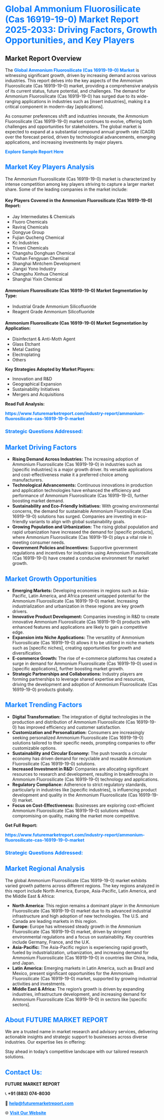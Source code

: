 <h1 style="color: #007BFF;">Global Ammonium Fluorosilicate (Cas 16919-19-0) Market Report 2025-2033: Driving Factors, Growth Opportunities, and Key Players</h1>

<section id="overview">
<h2>Market Report Overview</h2>
<p>The <a href="https://www.futuremarketreport.com/industry-report/ammonium-fluorosilicate-cas-16919-19-0-market" style="color: #007BFF; text-decoration: none;"><strong>Global Ammonium Fluorosilicate (Cas 16919-19-0) Market</strong></a> is witnessing significant growth, driven by increasing demand across various industries. This report delves into the key aspects of the Ammonium Fluorosilicate (Cas 16919-19-0) market, providing a comprehensive analysis of its current status, future potential, and challenges. The demand for Ammonium Fluorosilicate (Cas 16919-19-0) has surged due to its wide-ranging applications in industries such as [insert industries], making it a critical component in modern-day [applications].</p>
<p>As consumer preferences shift and industries innovate, the Ammonium Fluorosilicate (Cas 16919-19-0) market continues to evolve, offering both challenges and opportunities for stakeholders. The global market is expected to expand at a substantial compound annual growth rate (CAGR) over the forecast period, driven by technological advancements, emerging applications, and increasing investments by major players.</p>
</section>

<section id="overview">
<p><a href="https://www.futuremarketreport.com/request-sample/reportId=29833" style="color: #007BFF; text-decoration: none;"><strong>Explore Sample Report Here</strong></a></p>
</section>

<section id="key-players">
<h2 style="color: #007BFF;">Market Key Players Analysis</h2>
<p>The Ammonium Fluorosilicate (Cas 16919-19-0) market is characterized by intense competition among key players striving to capture a larger market share. Some of the leading companies in the market include:</p>
<h4>Key Players Covered in the Ammonium Fluorosilicate (Cas 16919-19-0) Report:</h4>
<ul><li>Jay Intermediates &amp; Chemicals</li><li>Fluoro Chemicals</li><li>Raviraj Chemicals</li><li>Dongyue Group</li><li>Fujian Qucheng Chemical</li><li>Kc Industries</li><li>Triveni Chemicals</li><li>Changshu Donghuan Chemical</li><li>Yushan Fengyuan Chemical</li><li>Shanghai Mintchem Development</li><li>Jiangxi Yono Industry</li><li>Changshu Xinhua Chemical</li><li>Shanghai Yixin Chemical</li></ul>
<h4>Ammonium Fluorosilicate (Cas 16919-19-0) Market Segmentation by Type:</h4>
<ul><li>Industrial Grade Ammonium Silicofluoride</li><li>Reagent Grade Ammonium Silicofluoride</li></ul>

<h4>Ammonium Fluorosilicate (Cas 16919-19-0) Market Segmentation by Application:</h4>
<ul><li>Disinfectant &amp; Anti-Moth Agent</li><li>Glass Etchant</li><li>Metal Casting</li><li>Electroplating</li><li>Others</li></ul>
<p><strong>Key Strategies Adopted by Market Players:</strong></p>
<ul>
<li>Innovation and R&D</li>
<li>Geographical Expansion</li>
<li>Sustainability Initiatives</li>
<li>Mergers and Acquisitions</li>
</ul>
</section>

<section>
<p><strong>Read Full Analysis: </strong></p><a href="https://www.futuremarketreport.com/industry-report/ammonium-fluorosilicate-cas-16919-19-0-market" style="color: #007BFF; text-decoration: none;"><strong>https://www.futuremarketreport.com/industry-report/ammonium-fluorosilicate-cas-16919-19-0-market</strong></a>
<h3 style="color: #007BFF;">Strategic Questions Addressed:</h3>
</section>

<section id="driving-factors">
<h2 style="color: #007BFF;">Market Driving Factors</h2>
<ul>
<li><strong>Rising Demand Across Industries:</strong> The increasing adoption of Ammonium Fluorosilicate (Cas 16919-19-0) in industries such as [specific industries] is a major growth driver. Its versatile applications and cost-effectiveness make it a preferred choice among manufacturers.</li>
<li><strong>Technological Advancements:</strong> Continuous innovations in production and application technologies have enhanced the efficiency and performance of Ammonium Fluorosilicate (Cas 16919-19-0), further boosting market demand.</li>
<li><strong>Sustainability and Eco-Friendly Initiatives:</strong> With growing environmental concerns, the demand for sustainable Ammonium Fluorosilicate (Cas 16919-19-0) solutions has surged. Companies are investing in eco-friendly variants to align with global sustainability goals.</li>
<li><strong>Growing Population and Urbanization:</strong> The rising global population and rapid urbanization have increased the demand for [specific products], where Ammonium Fluorosilicate (Cas 16919-19-0) plays a vital role in meeting consumer needs.</li>
<li><strong>Government Policies and Incentives:</strong> Supportive government regulations and incentives for industries using Ammonium Fluorosilicate (Cas 16919-19-0) have created a conducive environment for market growth.</li>
</ul>
</section>

<section id="growth-opportunities">
<h2 style="color: #007BFF;">Market Growth Opportunities</h2>
<ul>
<li><strong>Emerging Markets:</strong> Developing economies in regions such as Asia-Pacific, Latin America, and Africa present untapped potential for the Ammonium Fluorosilicate (Cas 16919-19-0) market. Increasing industrialization and urbanization in these regions are key growth drivers.</li>
<li><strong>Innovative Product Development:</strong> Companies investing in R&D to create innovative Ammonium Fluorosilicate (Cas 16919-19-0) products with enhanced features and applications are likely to gain a competitive edge.</li>
<li><strong>Expansion into Niche Applications:</strong> The versatility of Ammonium Fluorosilicate (Cas 16919-19-0) allows it to be utilized in niche markets such as [specific niches], creating opportunities for growth and diversification.</li>
<li><strong>E-commerce Growth:</strong> The rise of e-commerce platforms has created a surge in demand for Ammonium Fluorosilicate (Cas 16919-19-0) used in [specific applications], further boosting market growth.</li>
<li><strong>Strategic Partnerships and Collaborations:</strong> Industry players are forming partnerships to leverage shared expertise and resources, driving the development and adoption of Ammonium Fluorosilicate (Cas 16919-19-0) products globally.</li>
</ul>
</section>

<section id="trending-factors">
<h2 style="color: #007BFF;">Market Trending Factors</h2>
<ul>
<li><strong>Digital Transformation:</strong> The integration of digital technologies in the production and distribution of Ammonium Fluorosilicate (Cas 16919-19-0) has improved efficiency and customer satisfaction.</li>
<li><strong>Customization and Personalization:</strong> Consumers are increasingly seeking personalized Ammonium Fluorosilicate (Cas 16919-19-0) solutions tailored to their specific needs, prompting companies to offer customizable options.</li>
<li><strong>Sustainability and Circular Economy:</strong> The push towards a circular economy has driven demand for recyclable and reusable Ammonium Fluorosilicate (Cas 16919-19-0) solutions.</li>
<li><strong>Increased Investment in R&D:</strong> Companies are allocating significant resources to research and development, resulting in breakthroughs in Ammonium Fluorosilicate (Cas 16919-19-0) technology and applications.</li>
<li><strong>Regulatory Compliance:</strong> Adherence to strict regulatory standards, particularly in industries like [specific industries], is influencing product development and quality in the Ammonium Fluorosilicate (Cas 16919-19-0) market.</li>
<li><strong>Focus on Cost-Effectiveness:</strong> Businesses are exploring cost-efficient Ammonium Fluorosilicate (Cas 16919-19-0) solutions without compromising on quality, making the market more competitive.</li>
</ul>
</section>

<section>
<p><strong>Get Full Report: </strong></p><a href="https://www.futuremarketreport.com/industry-report/ammonium-fluorosilicate-cas-16919-19-0-market" style="color: #007BFF; text-decoration: none;"><strong>https://www.futuremarketreport.com/industry-report/ammonium-fluorosilicate-cas-16919-19-0-market</strong></a>
<h3 style="color: #007BFF;">Strategic Questions Addressed:</h3>
</section>


<section id="regional-analysis">
<h2 style="color: #007BFF;">Market Regional Analysis</h2>
<p>The global Ammonium Fluorosilicate (Cas 16919-19-0) market exhibits varied growth patterns across different regions. The key regions analyzed in this report include North America, Europe, Asia-Pacific, Latin America, and the Middle East & Africa:</p>
<ul>
<li><strong>North America:</strong> This region remains a dominant player in the Ammonium Fluorosilicate (Cas 16919-19-0) market due to its advanced industrial infrastructure and high adoption of new technologies. The U.S. and Canada are leading markets in this region.</li>
<li><strong>Europe:</strong> Europe has witnessed steady growth in the Ammonium Fluorosilicate (Cas 16919-19-0) market, driven by stringent environmental regulations and a focus on sustainability. Key countries include Germany, France, and the U.K.</li>
<li><strong>Asia-Pacific:</strong> The Asia-Pacific region is experiencing rapid growth, fueled by industrialization, urbanization, and increasing demand for Ammonium Fluorosilicate (Cas 16919-19-0) in countries like China, India, and Japan.</li>
<li><strong>Latin America:</strong> Emerging markets in Latin America, such as Brazil and Mexico, present significant opportunities for the Ammonium Fluorosilicate (Cas 16919-19-0) market, supported by growing industrial activities and investments.</li>
<li><strong>Middle East & Africa:</strong> The region’s growth is driven by expanding industries, infrastructure development, and increasing demand for Ammonium Fluorosilicate (Cas 16919-19-0) in sectors like [specific sectors].</li>
</ul>
</section>

<footer>
<h2 style="color: #007BFF;">About FUTURE MARKET REPORT</h2>
<p>We are a trusted name in market research and advisory services, delivering actionable insights and strategic support to businesses across diverse industries. Our expertise lies in offering:</p>

<p>Stay ahead in today’s competitive landscape with our tailored research solutions.</p>

<h2 style="color: #007BFF;">Contact Us:</h2>
<p><strong>FUTURE MARKET REPORT</strong></p>
<p>📞 <strong>+91 (883) 074-8030</strong></p>
<p>📧 <strong><a href="mailto:help@futuremarketreport.com" style="color: #007BFF;">help@futuremarketreport.com</a></strong></p>
<p>🌐 <strong><a href="https://www.futuremarketreport.com/" style="color: #007BFF;">Visit Our Website</a></strong></p>
</footer>